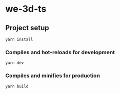 # we-3d-ts

## Project setup

```
yarn install
```

### Compiles and hot-reloads for development

```
yarn dev
```

### Compiles and minifies for production

```
yarn build
```
